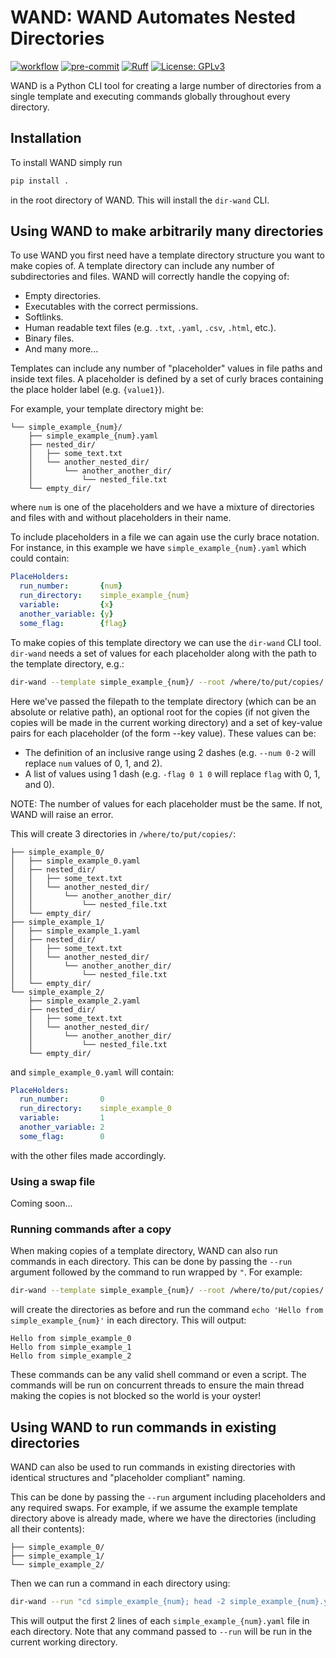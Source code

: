 # WAND: WAND Automates Nested Directories

[![workflow](https://github.com/WillJRoper/dir-wand/actions/workflows/python-app.yml/badge.svg)](https://github.com/WillJRoper/dir-wand/actions)
[![pre-commit](https://img.shields.io/badge/pre--commit-enabled-brightgreen?logo=pre-commit&logoColor=white)](https://github.com/pre-commit/pre-commit)
[![Ruff](https://img.shields.io/endpoint?url=https://raw.githubusercontent.com/astral-sh/ruff/main/assets/badge/v2.json)](https://github.com/astral-sh/ruff)
[![License: GPLv3](https://img.shields.io/badge/License-GPLv3-blue.svg)](https://www.gnu.org/licenses/gpl-3.0)

WAND is a Python CLI tool for creating a large number of directories from a single template and executing commands globally throughout every directory.

## Installation

To install WAND simply run

``` sh
pip install .
```

in the root directory of WAND. This will install the `dir-wand` CLI. 

## Using WAND to make arbitrarily many directories

To use WAND you first need have a template directory structure you want to make copies of. A template directory can include any number of subdirectories and files. WAND will correctly handle the copying of:

- Empty directories.
- Executables with the correct permissions.
- Softlinks.
- Human readable text files (e.g. `.txt`, `.yaml`, `.csv`, `.html`, etc.).
- Binary files.
- And many more...

Templates can include any number of "placeholder" values in file paths and inside text files. A placeholder is defined by a set of curly braces containing the place holder label (e.g. `{value1}`).

For example, your template directory might be:

```
└── simple_example_{num}/
    ├── simple_example_{num}.yaml
    ├── nested_dir/
    │   ├── some_text.txt
    │   └── another_nested_dir/
    │       └── another_another_dir/
    │           └── nested_file.txt
    └── empty_dir/
```

where `num` is one of the placeholders and we have a mixture of directories and files with and without placeholders in their name. 

To include placeholders in a file we can again use the curly brace notation. For instance, in this example we have `simple_example_{num}.yaml` which could contain:

``` yaml
PlaceHolders:
  run_number:       {num}
  run_directory:    simple_example_{num}
  variable:         {x}
  another_variable: {y}
  some_flag:        {flag}
```

To make copies of this template directory we can use the `dir-wand` CLI tool. `dir-wand` needs a set of values for each placeholder along with the path to the template directory, e.g.:

``` sh
dir-wand --template simple_example_{num}/ --root /where/to/put/copies/ --num 0-2 --x 1-3 --y 2-4 -flag 0 1 0
```

Here we've passed the filepath to the template directory (which can be an absolute or relative path), an optional root for the copies (if not given the copies will be made in the current working directory) and a set of key-value pairs for each placeholder (of the form --key value). These values can be:

- The definition of an inclusive range using 2 dashes (e.g. `--num 0-2` will replace `num` values of 0, 1, and 2).
- A list of values using 1 dash (e.g. `-flag 0 1 0` will replace `flag` with 0, 1, and 0).

NOTE: The number of values for each placeholder must be the same. If not, WAND will raise an error.

This will create 3 directories in `/where/to/put/copies/`:

```
├── simple_example_0/
│   ├── simple_example_0.yaml
│   ├── nested_dir/
│   │   ├── some_text.txt
│   │   └── another_nested_dir/
│   │       └── another_another_dir/
│   │           └── nested_file.txt
│   └── empty_dir/
├── simple_example_1/
│   ├── simple_example_1.yaml
│   ├── nested_dir/
│   │   ├── some_text.txt
│   │   └── another_nested_dir/
│   │       └── another_another_dir/
│   │           └── nested_file.txt
│   └── empty_dir/
└── simple_example_2/
    ├── simple_example_2.yaml
    ├── nested_dir/
    │   ├── some_text.txt
    │   └── another_nested_dir/
    │       └── another_another_dir/
    │           └── nested_file.txt
    └── empty_dir/
```

and `simple_example_0.yaml` will contain:

``` yaml
PlaceHolders:
  run_number:       0
  run_directory:    simple_example_0
  variable:         1
  another_variable: 2
  some_flag:        0
```

with the other files made accordingly.

### Using a swap file

Coming soon...

### Running commands after a copy

When making copies of a template directory, WAND can also run commands in each directory. This can be done by passing the `--run` argument followed by the command to run wrapped by `"`. For example:

``` sh
dir-wand --template simple_example_{num}/ --root /where/to/put/copies/ --num 0-2 --x 1-3 --y 2-4 -flag 0 1 0 --run "echo 'Hello from simple_example_{num}'"
```

will create the directories as before and run the command `echo 'Hello from simple_example_{num}'` in each directory. This will output:

```
Hello from simple_example_0
Hello from simple_example_1
Hello from simple_example_2
```

These commands can be any valid shell command or even a script. The commands will be run on concurrent threads to ensure the main thread making the copies is not blocked so the world is your oyster!

## Using WAND to run commands in existing directories

WAND can also be used to run commands in existing directories with identical structures and "placeholder compliant" naming. 

This can be done by passing the `--run` argument including placeholders and any required swaps. For example, if we assume the example template directory above is already made, where we have the directories (including all their contents):

```
├── simple_example_0/
├── simple_example_1/
└── simple_example_2/
```

Then we can run a command in each directory using:

``` sh
dir-wand --run "cd simple_example_{num}; head -2 simple_example_{num}.yaml" --num 0-2
```

This will output the first 2 lines of each `simple_example_{num}.yaml` file in each directory. Note that any command passed to `--run` will be run in the current working directory. 
